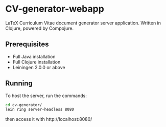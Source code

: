 # CV-generator-webapp
LaTeX Curriculum Vitae document generator server application. Written in Clojure, powered by Compojure.

## Prerequisites
* Full Java installation
* Full Clojure installation
* Leiningen 2.0.0 or above

## Running
To host the server, run the commands:
```sh
cd cv-generator/
lein ring server-headless 8080
```
then access it with http://localhost:8080/
